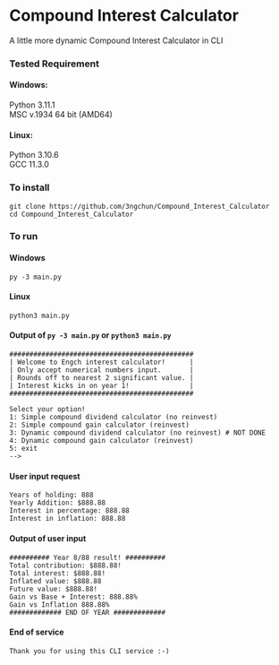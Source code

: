 # Compound Interest Calculator
A little more dynamic Compound Interest Calculator in CLI
### Tested Requirement
#### Windows: 
Python 3.11.1 \
MSC v.1934 64 bit (AMD64) 
#### Linux: 
Python 3.10.6 \
GCC 11.3.0 
### To install
```
git clone https://github.com/3ngchun/Compound_Interest_Calculator
cd Compound_Interest_Calculator
```
### To run
#### Windows
```
py -3 main.py
```
#### Linux 
```
python3 main.py
```
#### Output of ``` py -3 main.py ``` or ``` python3 main.py ``` 
```
##############################################
| Welcome to Engch interest calculator!      |
| Only accept numerical numbers input.       |
| Rounds off to nearest 2 significant value. |
| Interest kicks in on year 1!               |
##############################################

Select your option!
1: Simple compound dividend calculator (no reinvest)
2: Simple compound gain calculator (reinvest)
3: Dynamic compound dividend calculator (no reinvest) # NOT DONE
4: Dynamic compound gain calculator (reinvest)
5: exit
--> 
```
#### User input request
```
Years of holding: 888
Yearly Addition: $888.88
Interest in percentage: 888.88
Interest in inflation: 888.88
```
#### Output of user input
```
########## Year 8/88 result! ##########
Total contribution: $888.88!
Total interest: $888.88!
Inflated value: $888.88
Future value: $888.88!
Gain vs Base + Interest: 888.88%
Gain vs Inflation 888.88%
############# END OF YEAR #############
```
#### End of service
```
Thank you for using this CLI service :-)
```
